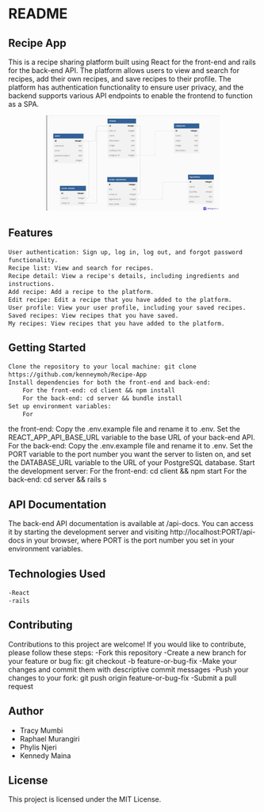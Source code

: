 # README
## Recipe App
This
 is a recipe sharing platform built using React for the front-end and
rails for the back-end API. The platform allows users to view and search
 for recipes, add their own recipes, and save recipes to their profile.
The platform has authentication functionality to ensure user privacy,
and the backend supports various API endpoints to enable the frontend to
 function as a SPA.

<p align="center">
  <img src="client/public/erd.jpeg" width="350" title="hover text">

</p>

## Features
    User authentication: Sign up, log in, log out, and forgot password functionality.
    Recipe list: View and search for recipes.
    Recipe detail: View a recipe's details, including ingredients and instructions.
    Add recipe: Add a recipe to the platform.
    Edit recipe: Edit a recipe that you have added to the platform.
    User profile: View your user profile, including your saved recipes.
    Saved recipes: View recipes that you have saved.
    My recipes: View recipes that you have added to the platform.
## Getting Started
    Clone the repository to your local machine: git clone https://github.com/kenneymoh/Recipe-App
    Install dependencies for both the front-end and back-end:
        For the front-end: cd client && npm install
        For the back-end: cd server && bundle install
    Set up environment variables:
        For
 the front-end: Copy the .env.example file and rename it to .env. Set
the REACT_APP_API_BASE_URL variable to the base URL of your back-end
API.
        For the back-end: Copy the .env.example file and rename
it to .env. Set the PORT variable to the port number you want the server
 to listen on, and set the DATABASE_URL variable to the URL of your
PostgreSQL database.
    Start the development server:
        For the front-end: cd client && npm start
        For the back-end: cd server && rails s
## API Documentation
The back-end API documentation is available at /api-docs. You can access it by starting the development server and visiting http://localhost:PORT/api-docs in your browser, where PORT is the port number you set in your environment variables.
## Technologies Used
    -React
    -rails
## Contributing
Contributions to this project are welcome! If you would like to contribute, please follow these steps:
    -Fork this repository
    -Create a new branch for your feature or bug fix: git checkout -b feature-or-bug-fix
    -Make your changes and commit them with descriptive commit messages
    -Push your changes to your fork: git push origin feature-or-bug-fix
    -Submit a pull request
## Author
- Tracy Mumbi
- Raphael Murangiri
- Phylis Njeri
- Kennedy Maina
## License
This project is licensed under the MIT License.
